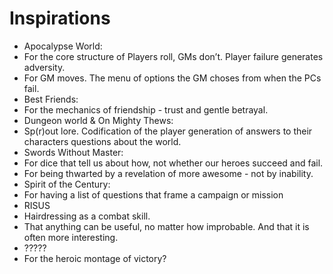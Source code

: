 # Inspirations

* Apocalypse World:
 * For the core structure of Players roll, GMs don’t. Player failure generates adversity.
 * For GM moves. The menu of options the GM choses from when the PCs fail.
* Best Friends:
 * For the mechanics of friendship - trust and gentle betrayal.
* Dungeon world & On Mighty Thews:
 * Sp(r)out lore. Codification of the player generation of answers to their characters questions about the world.
* Swords Without Master:
 * For dice that tell us about how, not whether our heroes succeed and fail.
 * For being thwarted by a revelation of more awesome - not by inability.
* Spirit of the Century:
 * For having a list of questions that frame a campaign or mission
* RISUS
 * Hairdressing as a combat skill.
 * That anything can be useful, no matter how improbable. And that it is often more interesting.
* ?????
 * For the heroic montage of victory?


